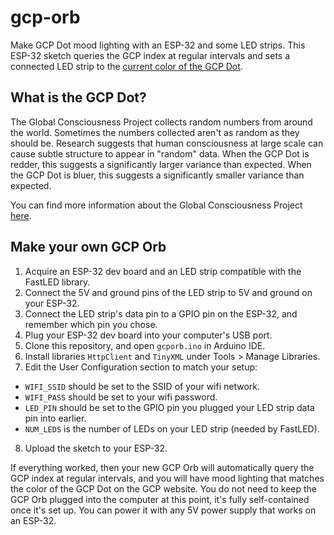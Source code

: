 # gcp-orb
Make GCP Dot mood lighting with an ESP-32 and some LED strips. This ESP-32 sketch queries the GCP index at regular intervals and sets a connected LED strip
to the [current color of the GCP Dot](http://www.gcpdot.com/gcpdot/).

## What is the GCP Dot?
The Global Consciousness Project collects random numbers from around the world. Sometimes the numbers collected aren't as random as they should be.
Research suggests that human consciousness at large scale can cause subtle structure to appear in "random" data. When the GCP Dot is redder, this
suggests a significantly larger variance than expected. When the GCP Dot is bluer, this suggests a significantly smaller variance than expected.

You can find more information about the Global Consciousness Project [here](https://global-mind.org/).

## Make your own GCP Orb
1. Acquire an ESP-32 dev board and an LED strip compatible with the FastLED library.
2. Connect the 5V and ground pins of the LED strip to 5V and ground on your ESP-32.
3. Connect the LED strip's data pin to a GPIO pin on the ESP-32, and remember which pin you chose.
4. Plug your ESP-32 dev board into your computer's USB port.
5. Clone this repository, and open `gcporb.ino` in Arduino IDE.
6. Install libraries `HttpClient` and `TinyXML` under Tools > Manage Libraries.
7. Edit the User Configuration section to match your setup:
* `WIFI_SSID` should be set to the SSID of your wifi network.
* `WIFI_PASS` should be set to your wifi password.
* `LED_PIN` should be set to the GPIO pin you plugged your LED strip data pin into earlier.
* `NUM_LEDS` is the number of LEDs on your LED strip (needed by FastLED).
8. Upload the sketch to your ESP-32.

If everything worked, then your new GCP Orb will automatically query the GCP index at regular intervals, and you
will have mood lighting that matches the color of the GCP Dot on the GCP website. You do not need to keep the
GCP Orb plugged into the computer at this point, it's fully self-contained once it's set up. You can power it
with any 5V power supply that works on an ESP-32.
